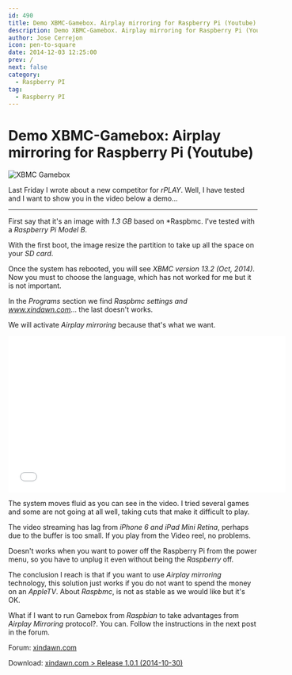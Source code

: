 ```yaml
---
id: 490
title: Demo XBMC-Gamebox. Airplay mirroring for Raspberry Pi (Youtube)
description: Demo XBMC-Gamebox. Airplay mirroring for Raspberry Pi (Youtube)
author: Jose Cerrejon
icon: pen-to-square
date: 2014-12-03 12:25:00
prev: /
next: false
category:
  - Raspberry PI
tag:
  - Raspberry PI
---
```


# Demo XBMC-Gamebox: Airplay mirroring for Raspberry Pi (Youtube)

![XBMC Gamebox](/images/2014/12/gamebox-logo.png)

Last Friday I wrote about a new competitor for *rPLAY*. Well, I have tested and I want to show you in the video below a demo...

- - -
First say that it's an image with *1.3 GB* based on *Raspbmc. I've tested with a *Raspberry Pi Model B*.

With the first boot, the image resize the partition to take up all the space on your *SD card*.

Once the system has rebooted, you will see *XBMC version 13.2 (Oct, 2014)*. Now you must to choose the language, which has not worked for me but it is not important.

In the *Programs* section we find *Raspbmc settings and www.xindawn.com*... the last doesn't works.

We will activate *Airplay mirroring* because that's what we want.

<iframe width="560" height="315" src="//www.youtube.com/embed/nZTfaeKQivM" frameborder="0" allowfullscreen></iframe>

The system moves fluid as you can see in the video. I tried several games and some are not going at all well, taking cuts that make it difficult to play.

The video streaming has lag from  *iPhone 6 and iPad Mini Retina*, perhaps due to the buffer is too small. If you play from the Video reel, no problems.

Doesn't works when you want to power off the Raspberry Pi from the power menu, so you have to unplug it even without being the *Raspberry* off.

The conclusion I reach is that if you want to use *Airplay mirroring* technology, this solution just works if you do not want to spend the money on an *AppleTV*. About *Raspbmc*, is not as stable as we would like but it's OK.

What if I want to run Gamebox from *Raspbian* to take advantages from *Airplay Mirroring* protocol?. You can. Follow the instructions in the next post in the forum.

Forum: [xindawn.com](http://www.xindawn.com/bbs/viewtopic.php?f=5&t=9&sid=33bae6a81e421af25696f3a69f3029cb)

Download: [xindawn.com > Release 1.0.1 (2014-10-30)](http://www.xindawn.com/download.php)